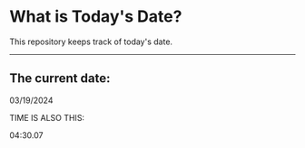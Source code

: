 # What is Today's Date?
This repository keeps track of today's date.
* * *
 
## The current date:  
 03/19/2024 
  
  
 TIME IS ALSO THIS: 
  
 04:30.07 
  
  
